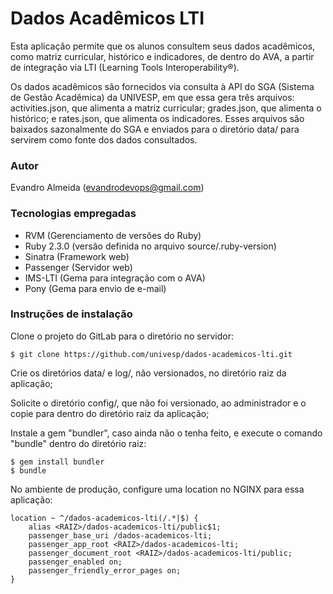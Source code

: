 # Dados Acadêmicos LTI

Esta aplicação permite que os alunos consultem seus dados acadêmicos, como matriz curricular, histórico e indicadores, de dentro do AVA, a partir de integração via LTI (Learning Tools Interoperability®).

Os dados acadêmicos são fornecidos via consulta à API do SGA (Sistema de Gestão Acadêmica) da UNIVESP, em que essa gera três arquivos: activities.json, que alimenta a matriz curricular; grades.json, que alimenta o histórico; e rates.json, que alimenta os indicadores. Esses arquivos são baixados sazonalmente do SGA e enviados para o diretório data/ para servirem como fonte dos dados consultados.


### Autor

Evandro Almeida (evandrodevops@gmail.com)


### Tecnologias empregadas

* RVM (Gerenciamento de versões do Ruby)
* Ruby 2.3.0 (versão definida no arquivo source/.ruby-version)
* Sinatra (Framework web)
* Passenger (Servidor web)
* IMS-LTI (Gema para integração com o AVA)
* Pony (Gema para envio de e-mail)


### Instruções de instalação

Clone o projeto do GitLab para o diretório no servidor:
```
$ git clone https://github.com/univesp/dados-academicos-lti.git
```


Crie os diretórios data/ e log/, não versionados, no diretório raiz da aplicação;


Solicite o diretório config/, que não foi versionado, ao administrador e o copie para dentro do diretório raiz da aplicação;


Instale a gem "bundler", caso ainda não o tenha feito, e execute o comando "bundle" dentro do diretório raiz:
```
$ gem install bundler
$ bundle
```


No ambiente de produção, configure uma location no NGINX para essa aplicação:
```
location ~ ^/dados-academicos-lti(/.*|$) {
    alias <RAIZ>/dados-academicos-lti/public$1;
    passenger_base_uri /dados-academicos-lti;
    passenger_app_root <RAIZ>/dados-academicos-lti;
    passenger_document_root <RAIZ>/dados-academicos-lti/public;
    passenger_enabled on;
    passenger_friendly_error_pages on;
}
```

